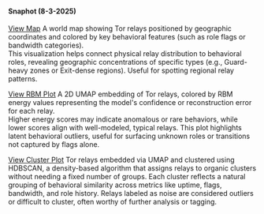 #### Snaphot (8-3-2025)

[View Map](/plots/Tor_Relays_Clustered_Geographically_by_Features_map.html)
A world map showing Tor relays positioned by geographic coordinates and colored by key behavioral features (such as role flags or bandwidth categories).  
This visualization helps connect physical relay distribution to behavioral roles, revealing geographic concentrations of specific types (e.g., Guard-heavy zones or Exit-dense regions). Useful for spotting regional relay patterns.

[View RBM Plot](/plots/RBM_Anomaly_Energy_Overlay_UMAP.html)
A 2D UMAP embedding of Tor relays, colored by RBM energy values representing the model's confidence or reconstruction error for each relay.  
Higher energy scores may indicate anomalous or rare behaviors, while lower scores align with well-modeled, typical relays. This plot highlights latent behavioral outliers, useful for surfacing unknown roles or transitions not captured by flags alone.

[View Cluster Plot](/plots/hdbscan_cluster_on_UMAP1_vs_UMAP2.html)
Tor relays embedded via UMAP and clustered using HDBSCAN, a density-based algorithm that assigns relays to organic clusters without needing a fixed number of groups. Each cluster reflects a natural grouping of behavioral similarity across metrics like uptime, flags, bandwidth, and role history. Relays labeled as noise are considered outliers or difficult to cluster, often worthy of further analysis or tagging.